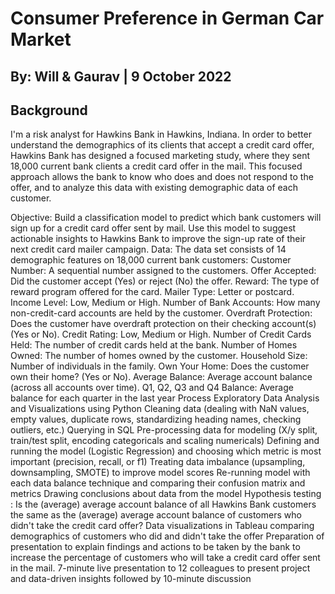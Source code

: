 # Consumer Preference in German Car Market 

## By: Will & Gaurav | 9 October 2022

## Background
I'm a risk analyst for Hawkins Bank in Hawkins, Indiana. In order to better understand the demographics of its clients that accept a credit card offer, Hawkins Bank has designed a focused marketing study, where they sent 18,000 current bank clients a credit card offer in the mail. This focused approach allows the bank to know who does and does not respond to the offer, and to analyze this data with existing demographic data of each customer.

Objective: Build a classification model to predict which bank customers will sign up for a credit card offer sent by mail. Use this model to suggest actionable insights to Hawkins Bank to improve the sign-up rate of their next credit card mailer campaign.
Data: The data set consists of 14 demographic features on 18,000 current bank customers:
Customer Number: A sequential number assigned to the customers.
Offer Accepted: Did the customer accept (Yes) or reject (No) the offer.
Reward: The type of reward program offered for the card.
Mailer Type: Letter or postcard.
Income Level: Low, Medium or High.
Number of Bank Accounts: How many non-credit-card accounts are held by the customer.
Overdraft Protection: Does the customer have overdraft protection on their checking account(s) (Yes or No).
Credit Rating: Low, Medium or High.
Number of Credit Cards Held: The number of credit cards held at the bank.
Number of Homes Owned: The number of homes owned by the customer.
Household Size: Number of individuals in the family.
Own Your Home: Does the customer own their home? (Yes or No).
Average Balance: Average account balance (across all accounts over time). Q1, Q2, Q3 and Q4
Balance: Average balance for each quarter in the last year
Process
Exploratory Data Analysis and Visualizations using Python
Cleaning data (dealing with NaN values, empty values, duplicate rows, standardizing heading names, checking outliers, etc.)
Querying in SQL
Pre-processing data for modeling (X/y split, train/test split, encoding categoricals and scaling numericals)
Defining and running the model (Logistic Regression) and choosing which metric is most important (precision, recall, or f1)
Treating data imbalance (upsampling, downsampling, SMOTE) to improve model scores
Re-running model with each data balance technique and comparing their confusion matrix and metrics
Drawing conclusions about data from the model
Hypothesis testing : Is the (average) average account balance of all Hawkins Bank customers the same as the (average) average account balance of customers who didn't take the credit card offer?
Data visualizations in Tableau comparing demographics of customers who did and didn't take the offer
Preparation of presentation to explain findings and actions to be taken by the bank to increase the percentage of customers who will take a credit card offer sent in the mail.
7-minute live presentation to 12 colleagues to present project and data-driven insights followed by 10-minute discussion
